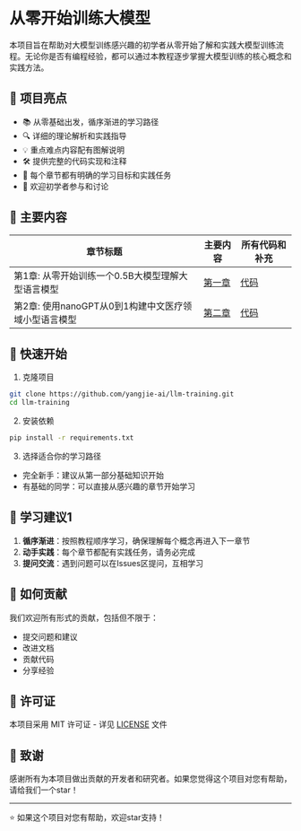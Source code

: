 # 从零开始训练大模型

本项目旨在帮助对大模型训练感兴趣的初学者从零开始了解和实践大模型训练流程。无论你是否有编程经验，都可以通过本教程逐步掌握大模型训练的核心概念和实践方法。

## 🌟 项目亮点

- 📚 从零基础出发，循序渐进的学习路径
- 🔍 详细的理论解析和实践指导
- 💡 重点难点内容配有图解说明
- 🛠️ 提供完整的代码实现和注释
- 🎯 每个章节都有明确的学习目标和实践任务
- 🤝 欢迎初学者参与和讨论

## 📖 主要内容

| 章节标题                                             | 主要内容                                                                          | 所有代码和补充                                                               |
| ---------------------------------------------------- | --------------------------------------------------------------------------------- | ---------------------------------------------------------------------------- |
| 第1章: 从零开始训练一个0.5B大模型理解大型语言模型    | [第一章](https://github.com/yangjie-ai/llm-training/blob/main/books/Chapter01.md) | [代码](https://github.com/yangjie-ai/llm-training/tree/main/codes/Chapter01) |
| 第2章: 使用nanoGPT从0到1构建中文医疗领域小型语言模型 | [第二章](https://github.com/yangjie-ai/llm-training/blob/main/books/Chapter02.md) | [代码](https://github.com/yangjie-ai/llm-training/tree/main/codes/Chapter02) |

## 🚀 快速开始

1. 克隆项目

```bash
git clone https://github.com/yangjie-ai/llm-training.git
cd llm-training
```

2. 安装依赖

```bash
pip install -r requirements.txt
```

3. 选择适合你的学习路径

- 完全新手：建议从第一部分基础知识开始
- 有基础的同学：可以直接从感兴趣的章节开始学习

## 📝 学习建议1

1. **循序渐进**：按照教程顺序学习，确保理解每个概念再进入下一章节
2. **动手实践**：每个章节都配有实践任务，请务必完成
3. **提问交流**：遇到问题可以在Issues区提问，互相学习

## 🤝 如何贡献

我们欢迎所有形式的贡献，包括但不限于：

- 提交问题和建议
- 改进文档
- 贡献代码
- 分享经验

## 📜 许可证

本项目采用 MIT 许可证 - 详见 [LICENSE](LICENSE) 文件

## 🌟 致谢

感谢所有为本项目做出贡献的开发者和研究者。如果您觉得这个项目对您有帮助，请给我们一个star！

---

⭐️ 如果这个项目对您有帮助，欢迎star支持！

